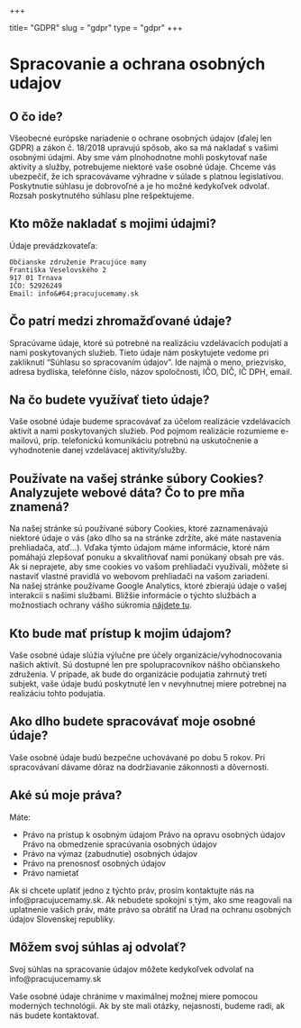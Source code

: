 +++

title= "GDPR"
slug = "gdpr"
type = "gdpr"
+++

# Spracovanie a ochrana osobných udajov

## O čo ide?

Všeobecné európske nariadenie o ochrane osobných údajov (ďalej len GDPR) a zákon č. 18/2018 upravujú spôsob, ako sa má
nakladať s vašimi osobnými údajmi. Aby sme vám plnohodnotne mohli poskytovať naše aktivity a služby, potrebujeme
niektoré vaše osobné údaje. Chceme vás ubezpečiť, že ich spracovávame výhradne v súlade s platnou legislatívou.
Poskytnutie súhlasu je dobrovoľné a je ho možné kedykoľvek odvolať. Rozsah poskytnutého súhlasu plne rešpektujeme.

## Kto môže nakladať s mojimi údajmi?

Údaje prevádzkovateľa:

    Občianske združenie Pracujúce mamy
    Františka Veselovského 2 
    917 01 Trnava 
    IČO: 52926249 
    Email: info&#64;pracujucemamy.sk

## Čo patrí medzi zhromažďované údaje?

Spracúvame údaje, ktoré sú potrebné na realizáciu vzdelávacích podujatí a nami poskytovaných služieb. Tieto údaje nám
poskytujete vedome pri zakliknutí “Súhlasu so spracovaním údajov”. Ide najmä o meno, priezvisko, adresa bydliska,
telefónne číslo, názov spoločnosti, IČO, DIČ, IČ DPH, email.

## Na čo budete využívať tieto údaje?

Vaše osobné údaje budeme spracovávať za účelom realizácie vzdelávacích aktivít a nami poskytovaných služieb. Pod pojmom
realizácie rozumieme e-mailovú, príp. telefonickú komunikáciu potrebnú na uskutočnenie a vyhodnotenie danej vzdelávacej
aktivity/služby.

## Používate na vašej stránke súbory Cookies? Analyzujete webové dáta? Čo to pre mňa znamená?

Na našej stránke sú používané súbory Cookies, ktoré zaznamenávajú niektoré údaje o vás (ako dlho sa na stránke zdržíte,
aké máte nastavenia prehliadača, atď…). Vďaka týmto údajom máme informácie, ktoré nám pomáhajú zlepšovať ponuku a
skvalitňovať nami ponúkaný obsah pre vás. Ak si neprajete, aby sme cookies vo vašom prehliadači využívali, môžete si
nastaviť vlastné pravidlá vo webovom prehliadači na vašom zariadení.  
Na našej stránke používame Google Analytics, ktoré zbierajú údaje o vašej interakcii s našimi službami. Bližšie
informácie o týchto službách a možnostiach ochrany vášho súkromia 
[nájdete tu](https://www.allaboutcookies.org/).

## Kto bude mať prístup k mojim údajom?

Vaše osobné údaje slúžia výlučne pre účely organizácie/vyhodnocovania našich aktivít. Sú dostupné len pre
spolupracovníkov nášho občianskeho združenia. V prípade, ak bude do organizácie podujatia zahrnutý tretí subjekt, vaše
údaje budú poskytnuté len v nevyhnutnej miere potrebnej na realizáciu tohto podujatia.

## Ako dlho budete spracovávať moje osobné údaje?

Vaše osobné údaje budú bezpečne uchovávané po dobu 5 rokov. Pri spracovávaní dávame dôraz na dodržiavanie zákonnosti a
dôvernosti.

## Aké sú moje práva?

Máte:

- Právo na prístup k osobným údajom Právo na opravu osobných údajov Právo na obmedzenie spracúvania osobných údajov
- Právo na výmaz (zabudnutie) osobných údajov
- Právo na prenosnosť osobných údajov
- Právo namietať

Ak si chcete uplatiť jedno z týchto práv, prosím kontaktujte nás na info&#64;pracujucemamy.sk. Ak nebudete spokojní s tým,
ako sme reagovali na uplatnenie vašich práv, máte právo sa obrátiť na Úrad na ochranu osobných údajov Slovenskej
republiky.

## Môžem svoj súhlas aj odvolať?

Svoj súhlas na spracovanie údajov môžete kedykoľvek odvolať na info&#64;pracujucemamy.sk

Vaše osobné údaje chránime v maximálnej možnej miere pomocou moderných technológii. Ak by ste mali otázky, nejasnosti,
budeme radi, ak nás budete kontaktovať.

